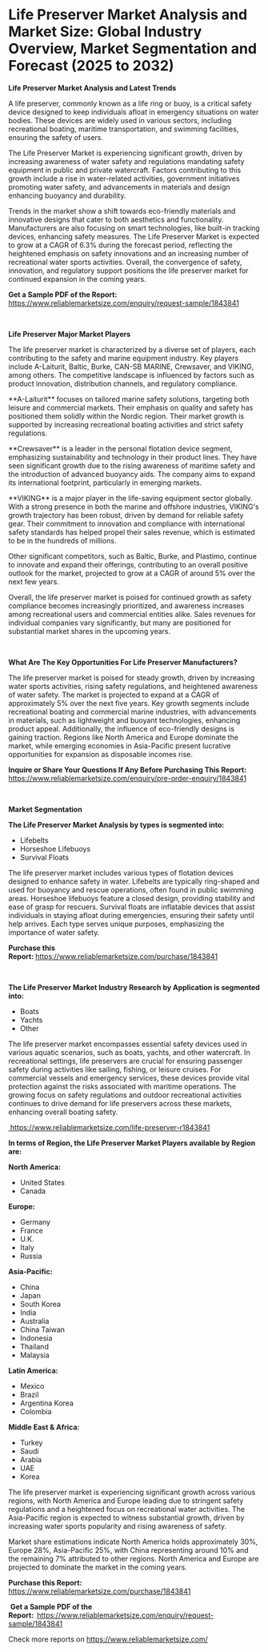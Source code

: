 <p><h1>Life Preserver Market Analysis and Market Size: Global Industry Overview, Market Segmentation and Forecast (2025 to 2032)</h1></p><p><strong>Life Preserver Market Analysis and Latest Trends</strong></p>
<p><p>A life preserver, commonly known as a life ring or buoy, is a critical safety device designed to keep individuals afloat in emergency situations on water bodies. These devices are widely used in various sectors, including recreational boating, maritime transportation, and swimming facilities, ensuring the safety of users.</p><p>The Life Preserver Market is experiencing significant growth, driven by increasing awareness of water safety and regulations mandating safety equipment in public and private watercraft. Factors contributing to this growth include a rise in water-related activities, government initiatives promoting water safety, and advancements in materials and design enhancing buoyancy and durability.</p><p>Trends in the market show a shift towards eco-friendly materials and innovative designs that cater to both aesthetics and functionality. Manufacturers are also focusing on smart technologies, like built-in tracking devices, enhancing safety measures. The Life Preserver Market is expected to grow at a CAGR of 6.3% during the forecast period, reflecting the heightened emphasis on safety innovations and an increasing number of recreational water sports activities. Overall, the convergence of safety, innovation, and regulatory support positions the life preserver market for continued expansion in the coming years.</p></p>
<p><strong>Get a Sample PDF of the Report:&nbsp;</strong> <a href="https://www.reliablemarketsize.com/enquiry/request-sample/1843841?utm_campaign=1998&utm_medium=2&utm_source=Github&utm_content=ia&utm_term=06022025&utm_id=life-preserver">https://www.reliablemarketsize.com/enquiry/request-sample/1843841</a></p>
<p>&nbsp;</p>
<p><strong>Life Preserver Major Market Players</strong></p>
<p><p>The life preserver market is characterized by a diverse set of players, each contributing to the safety and marine equipment industry. Key players include A-Laiturit, Baltic, Burke, CAN-SB MARINE, Crewsaver, and VIKING, among others. The competitive landscape is influenced by factors such as product innovation, distribution channels, and regulatory compliance.</p><p>**A-Laiturit** focuses on tailored marine safety solutions, targeting both leisure and commercial markets. Their emphasis on quality and safety has positioned them solidly within the Nordic region. Their market growth is supported by increasing recreational boating activities and strict safety regulations.</p><p>**Crewsaver** is a leader in the personal flotation device segment, emphasizing sustainability and technology in their product lines. They have seen significant growth due to the rising awareness of maritime safety and the introduction of advanced buoyancy aids. The company aims to expand its international footprint, particularly in emerging markets.</p><p>**VIKING** is a major player in the life-saving equipment sector globally. With a strong presence in both the marine and offshore industries, VIKING's growth trajectory has been robust, driven by demand for reliable safety gear. Their commitment to innovation and compliance with international safety standards has helped propel their sales revenue, which is estimated to be in the hundreds of millions.</p><p>Other significant competitors, such as Baltic, Burke, and Plastimo, continue to innovate and expand their offerings, contributing to an overall positive outlook for the market, projected to grow at a CAGR of around 5% over the next few years.</p><p>Overall, the life preserver market is poised for continued growth as safety compliance becomes increasingly prioritized, and awareness increases among recreational users and commercial entities alike. Sales revenues for individual companies vary significantly, but many are positioned for substantial market shares in the upcoming years.</p></p>
<p>&nbsp;</p>
<p><strong>What Are The Key Opportunities For Life Preserver Manufacturers?</strong></p>
<p><p>The life preserver market is poised for steady growth, driven by increasing water sports activities, rising safety regulations, and heightened awareness of water safety. The market is projected to expand at a CAGR of approximately 5% over the next five years. Key growth segments include recreational boating and commercial marine industries, with advancements in materials, such as lightweight and buoyant technologies, enhancing product appeal. Additionally, the influence of eco-friendly designs is gaining traction. Regions like North America and Europe dominate the market, while emerging economies in Asia-Pacific present lucrative opportunities for expansion as disposable incomes rise.</p></p>
<p><strong>Inquire or Share Your Questions If Any Before Purchasing This Report:</strong> <a href="https://www.reliablemarketsize.com/enquiry/pre-order-enquiry/1843841?utm_campaign=1998&utm_medium=2&utm_source=Github&utm_content=ia&utm_term=06022025&utm_id=life-preserver">https://www.reliablemarketsize.com/enquiry/pre-order-enquiry/1843841</a></p>
<p>&nbsp;</p>
<p><strong>Market Segmentation</strong></p>
<p><strong>The Life Preserver Market Analysis by types is segmented into:</strong></p>
<p><ul><li>Lifebelts</li><li>Horseshoe Lifebuoys</li><li>Survival Floats</li></ul></p>
<p><p>The life preserver market includes various types of flotation devices designed to enhance safety in water. Lifebelts are typically ring-shaped and used for buoyancy and rescue operations, often found in public swimming areas. Horseshoe lifebuoys feature a closed design, providing stability and ease of grasp for rescuers. Survival floats are inflatable devices that assist individuals in staying afloat during emergencies, ensuring their safety until help arrives. Each type serves unique purposes, emphasizing the importance of water safety.</p></p>
<p><strong>Purchase this Report:&nbsp;</strong><a href="https://www.reliablemarketsize.com/purchase/1843841?utm_campaign=1998&utm_medium=2&utm_source=Github&utm_content=ia&utm_term=06022025&utm_id=life-preserver">https://www.reliablemarketsize.com/purchase/1843841</a></p>
<p>&nbsp;</p>
<p><strong>The Life Preserver Market Industry Research by Application is segmented into:</strong></p>
<p><ul><li>Boats</li><li>Yachts</li><li>Other</li></ul></p>
<p><p>The life preserver market encompasses essential safety devices used in various aquatic scenarios, such as boats, yachts, and other watercraft. In recreational settings, life preservers are crucial for ensuring passenger safety during activities like sailing, fishing, or leisure cruises. For commercial vessels and emergency services, these devices provide vital protection against the risks associated with maritime operations. The growing focus on safety regulations and outdoor recreational activities continues to drive demand for life preservers across these markets, enhancing overall boating safety.</p></p>
<p><a href="https://www.reliablemarketsize.com/life-preserver-r1843841?utm_campaign=1998&utm_medium=2&utm_source=Github&utm_content=ia&utm_term=06022025&utm_id=life-preserver">&nbsp;https://www.reliablemarketsize.com/life-preserver-r1843841</a></p>
<p><strong>In terms of Region, the Life Preserver Market Players available by Region are:</strong></p>
<p>
    <p> <strong> North America: </strong>
        <ul>
            <li>United States</li>
            <li>Canada</li>
        </ul>
        </p> 
    <p> <strong> Europe: </strong>
        <ul>
            <li>Germany</li>
            <li>France</li>
            <li>U.K.</li>
            <li>Italy</li>
            <li>Russia</li>
        </ul>
        </p> 
    <p> <strong> Asia-Pacific: </strong>
        <ul>
            <li>China</li>
            <li>Japan</li>
            <li>South Korea</li>
            <li>India</li>
            <li>Australia</li>
            <li>China Taiwan</li>
            <li>Indonesia</li>
            <li>Thailand</li>
            <li>Malaysia</li>
        </ul>
        </p> 
    <p> <strong> Latin America: </strong>
        <ul>
            <li>Mexico</li>
            <li>Brazil</li>
            <li>Argentina Korea</li>
            <li>Colombia</li>
        </ul>
        </p> 
    <p> <strong> Middle East & Africa: </strong>
        <ul>
            <li>Turkey</li>
            <li>Saudi</li>
            <li>Arabia</li>
            <li>UAE</li>
            <li>Korea</li>
        </ul>
    </p>
    </p>
<p><p>The life preserver market is experiencing significant growth across various regions, with North America and Europe leading due to stringent safety regulations and a heightened focus on recreational water activities. The Asia-Pacific region is expected to witness substantial growth, driven by increasing water sports popularity and rising awareness of safety. </p><p>Market share estimations indicate North America holds approximately 30%, Europe 28%, Asia-Pacific 25%, with China representing around 10% and the remaining 7% attributed to other regions. North America and Europe are projected to dominate the market in the coming years.</p></p>
<p><strong>Purchase this Report: </strong><a href="https://www.reliablemarketsize.com/purchase/1843841?utm_campaign=1998&utm_medium=2&utm_source=Github&utm_content=ia&utm_term=06022025&utm_id=life-preserver">https://www.reliablemarketsize.com/purchase/1843841</a></p>
<p>&nbsp;<strong>Get a Sample PDF of the Report:&nbsp;&nbsp;</strong><a href="https://www.reliablemarketsize.com/enquiry/request-sample/1843841?utm_campaign=1998&utm_medium=2&utm_source=Github&utm_content=ia&utm_term=06022025&utm_id=life-preserver">https://www.reliablemarketsize.com/enquiry/request-sample/1843841</a></p>
<p><strong></strong></p>
<p>Check more reports on <a href="https://www.reliablemarketsize.com/?utm_campaign=1998&utm_medium=2&utm_source=Github&utm_content=ia&utm_term=06022025&utm_id=life-preserver">https://www.reliablemarketsize.com/</a></p>